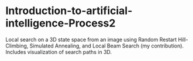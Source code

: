 # Introduction-to-artificial-intelligence-Process2
Local search on a 3D state space from an image using Random Restart Hill-Climbing, Simulated Annealing, and Local Beam Search (my contribution). Includes visualization of search paths in 3D.
